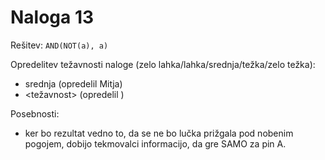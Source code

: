 # Naloga 13

Rešitev: `AND(NOT(a), a)`

Opredelitev težavnosti naloge (zelo lahka/lahka/srednja/težka/zelo težka):
- srednja (opredelil Mitja)
- <težavnost> (opredelil <oseba>)

Posebnosti:
- ker bo rezultat vedno to, da se ne bo lučka prižgala pod nobenim pogojem, dobijo tekmovalci informacijo, da gre SAMO za pin A.
